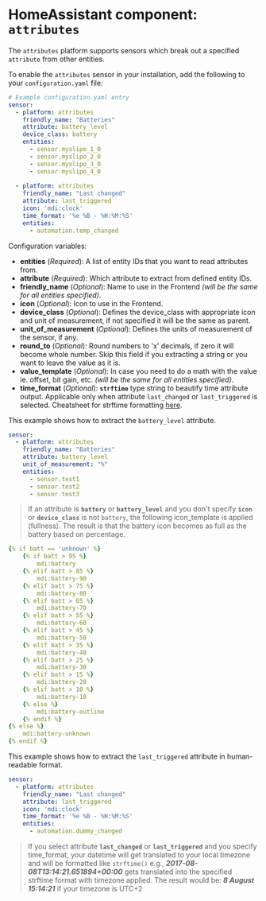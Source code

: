 # HomeAssistant component: `attributes`
The `attributes` platform supports sensors which break out a specified `attribute` from other entities.

To enable the `attributes` sensor in your installation, add the following to your `configuration.yaml` file:

```yaml
# Example configuration.yaml entry
sensor:  
  - platform: attributes
    friendly_name: "Batteries"
    attribute: battery_level
    device_class: battery
    entities:
      - sensor.myslipo_1_0
      - sensor.myslipo_2_0
      - sensor.myslipo_3_0
      - sensor.myslipo_4_0
      
  - platform: attributes
    friendly_name: "Last changed"
    attribute: last_triggered
    icon: 'mdi:clock'
    time_format: '%e %B - %H:%M:%S'
    entities:
      - automation.temp_changed
```

Configuration variables:

- **entities** (*Required*): A list of entity IDs that you want to read attributes from.
- **attribute** (*Required*): Which attribute to extract from defined entity IDs.
- **friendly_name** (*Optional*): Name to use in the Frontend *(will be the same for all entities specified)*.
- **icon** (*Optional*): Icon to use in the Frontend.
- **device_class** (*Optional*): Defines the device_class with appropriate icon and unit of measurement, if not specified it will be the same as parent.
- **unit_of_measurement** (*Optional*): Defines the units of measurement of the sensor, if any.
- **round_to** (*Optional*): Round numbers to 'x' decimals, if zero it will become whole number. Skip this field if you extracting a string or you want to leave the value as it is.
- **value_template** (*Optional*): In case you need to do a math with the value ie. offset, bit gain, etc. *(will be the same for all entities specified)*.
- **time_format** (*Optional*): **`strftime`** type string to beautify time attribute output. Applicable only when attribute `last_changed` or `last_triggered` is selected. Cheatsheet for strftime formatting  [here](http://strftime.ninja/).

This example shows how to extract the `battery_level` attribute.

```yaml
sensor:
  - platform: attributes
    friendly_name: "Batteries"
    attribute: battery_level
    unit_of_measurement: "%"
    entities:
      - sensor.test1
      - sensor.test2
      - sensor.test3
```

>If an attribute is __`battery`__ or __`battery_level`__ and you don't specify __`icon`__ or __`device_class`__ is not `battery`, the following icon_template is applied (fullness). The result is that the battery icon becomes as full as the battery based on percentage.

```yaml
{% if batt == 'unknown' %}
    {% if batt > 95 %}
        mdi:battery
    {% elif batt > 85 %}
        mdi:battery-90
    {% elif batt > 75 %}
        mdi:battery-80
    {% elif batt > 65 %}
        mdi:battery-70
    {% elif batt > 55 %}
        mdi:battery-60
    {% elif batt > 45 %}
        mdi:battery-50
    {% elif batt > 35 %}
        mdi:battery-40
    {% elif batt > 25 %}
        mdi:battery-30
    {% elif batt > 15 %}
        mdi:battery-20
    {% elif batt > 10 %}
        mdi:battery-10
    {% else %}
        mdi:battery-outline
    {% endif %}
{% else %}
    mdi:battery-unknown
{% endif %}
```


This example shows how to extract the `last_triggered` attribute in human-readable format.

```yaml
sensor:
  - platform: attributes
    friendly_name: "Last changed"
    attribute: last_triggered
    icon: 'mdi:clock'
    time_format: '%e %B - %H:%M:%S'
    entities:
      - automation.dummy_changed
```
>If you select attribute __`last_changed`__ or __`last_triggered`__ and you specify time_format, your datetime will get translated to your local timezone and will be formatted like `strftime()` e.g., ***2017-08-08T13:14:21.651894+00:00*** gets translated into the specified strftime format with timezone applied. The result would be: ***8 August 15:14:21*** if your timezone is UTC+2
